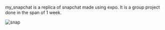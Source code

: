 my_snapchat is a replica of snapchat made using expo. It is a group project done in the span of 1 week. 

![snap](https://github.com/Nineta1es/my_snapchat/assets/118688556/a6f0ed08-1897-4d20-ae62-04b9eaf559a1)
